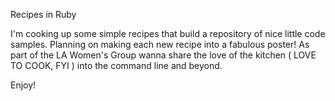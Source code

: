 Recipes in Ruby

I'm cooking up some simple recipes that build a repository of nice little code samples.
Planning on making each new recipe into a fabulous poster! As part of the LA Women's Group
wanna share the love of the kitchen ( LOVE TO COOK, FYI ) into the command line and beyond.

Enjoy!